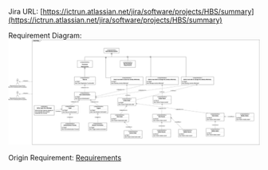 Jira URL:
[https://ictrun.atlassian.net/jira/software/projects/HBS/summary](https://ictrun.atlassian.net/jira/software/projects/HBS/summary)

Requirement Diagram:
![Requirement Diagram](./requirements_diagram.png)

Origin Requirement:
[Requirements](./requirements.md)